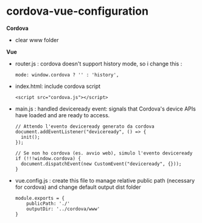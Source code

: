 # cordova-vue-configuration

**Cordova** 
  - clear www folder
  
**Vue** 
  - router.js : 
      cordova doesn't support history mode, so i change this : 
      ```
      mode: window.cordova ? '' : 'history',
      ```
  - index.html:
    include cordova script 
    ```
    <script src="cordova.js"></script>
    ```
 - main.js :
   handled deviceready event: signals that Cordova's device APIs have loaded and are ready to access.
    ```
    // Attendo l'evento deviceready generato da cordova
    document.addEventListener("deviceready", () => {
      init();
    });

    // Se non ho cordova (es. avvio web), simulo l'evento deviceready
    if (!!!window.cordova) {
      document.dispatchEvent(new CustomEvent("deviceready", {}));
    }
     ```
  - vue.config.js :
    create this file to manage relative public path (necessary for cordova) and change default output dist folder 
    ```
    module.exports = {
        publicPath: './'
        outputDir: '../cordova/www'
    }
    ```
